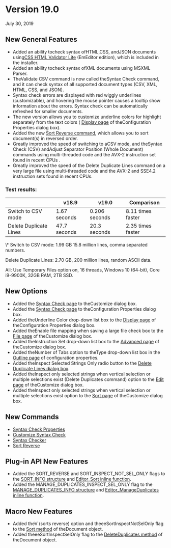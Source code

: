 # Version 19.0

July 30, 2019

## New General Features

- Added an ability tocheck syntax ofHTML,CSS, andJSON documents using[CSS HTML Validator Lite](https://www.htmlvalidator.com/) (EmEditor edition), which is included in the installer.
- Added an ability tocheck syntax ofXML documents using MSXML Parser.
- TheValidate CSV command is now called theSyntax Check command, and it can check syntax of all supported document types (CSV, XML, HTML, CSS, and JSON).
- Syntax check errors are displayed with red wiggly underlines (customizable), and hovering the mouse pointer causes a tooltip show information about the errors. Syntax check can be automatically refreshed for smaller documents.
- The new version allows you to customize underline colors for highlight separately from the text colors ( [Display page](../dlg/properties/display/index) of theConfiguration Properties dialog box).
- Added the new [Sort Reverse command](../cmd/edit/sort_reverse), which allows you to sort document(s) in reversed order.
- Greatly improved the speed of switching to aCSV mode, and theSyntax Check (CSV) andAdjust Separator Position (Whole Document) commands using multi-threaded code and the AVX-2 instruction set found in recent CPUs .
- Greatly improved the speed of the Delete Duplicate Lines command on a very large file using multi-threaded code and the AVX-2 and SSE4.2 instruction sets found in recent CPUs.

### Test results:

|  | v18.9 | v19.0 | Comparison |
| --- | --- | --- | --- |
| Switch to CSV mode | 1.67 seconds | 0.206 seconds | 8.11 times faster |
| Delete Duplicate Lines | 47.7 seconds | 20.3 seconds | 2.35 times faster |

\\* Switch to CSV mode: 1.99 GB 15.8 million lines, comma separated numbers.

Delete Duplicate Lines: 2.70 GB, 200 million lines, random ASCII data.

All: Use Temporary Files option on, 16 threads, Windows 10 (64-bit), Core i9-9900K, 32GB RAM, 2TB SSD.

## New Options

- Added the [Syntax Check page](../dlg/customize/validation/index) to theCustomize dialog box.
- Added the [Syntax Check page](../dlg/properties/validation/index) to theConfiguration Properties dialog box.
- Added theUnderline Color drop-down list box to the [Display page](../dlg/properties/display/index) of theConfiguration Properties dialog box.
- Added theEnable file mapping when saving a large file check box to the [File page](../dlg/customize/file/index) of theCustomize dialog box.
- Added theInstruction Set drop-down list box to the [Advanced page](../dlg/customize/advanced/index) of theCustomize dialog box.
- Added theNumber of Tabs option to theType drop-down list box in the [Outline page](../dlg/properties/outline/index) of configuration properties.
- Added theInspect Selected Strings Only radio button to the [Delete Duplicate Lines dialog box](../dlg/delete_duplicate_advanced/index).
- Added theInspect only selected strings when vertical selection or multiple selections exist (Delete Duplicates command) option to the [Edit page](../dlg/customize/edit/index) of theCustomize dialog box.
- Added theInspect only selected strings when vertical selection or multiple selections exist option to the [Sort page](../dlg/customize/sort/index) of theCustomize dialog box.

## New Commands

- [Syntax Check Properties](../cmd/tools/property_validation)
- [Customize Syntax Check](../cmd/tools/customize_validation)
- [Syntax Checker](../cmd/view/toggle_validation_bar)
- [Sort Reverse](../cmd/edit/sort_reverse)

## Plug-in API New Features

- Added the SORT\_REVERSE and SORT\_INSPECT\_NOT\_SEL\_ONLY flags to the [SORT\_INFO structure](../plugin/structure/sort_info) and [Editor\_Sort inline function](../plugin/macro/editor_sort).
- Added the MANAGE\_DUPLICATES\_INSPECT\_SEL\_ONLY flag to the [MANAGE\_DUPLICATES\_INFO structure](../plugin/structure/manage_duplicates_info) and [Editor\_ManageDuplicates inline function](../plugin/macro/editor_manageduplicates).

## Macro New Features

- Added theV (sorts reverse) option and theeeSortInspectNotSelOnly flag to the [Sort method](../macro/document/sort) of theDocument object.
- Added theeeSortInspectSelOnly flag to the [DeleteDuplicates method](../macro/document/delete_duplicates) of theDocument object.
